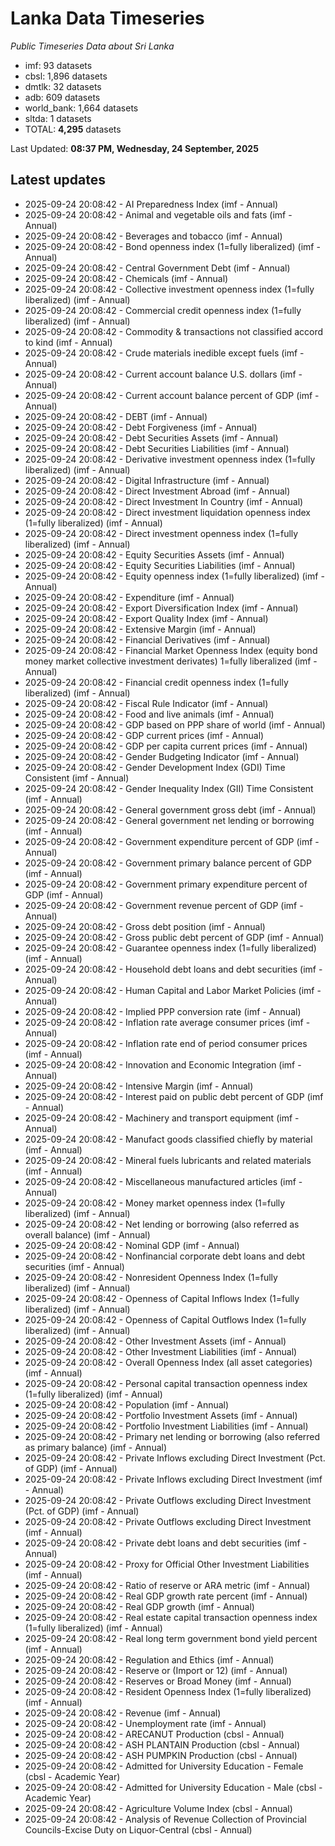 # Lanka Data Timeseries
*Public Timeseries Data about Sri Lanka*

* imf: 93 datasets
* cbsl: 1,896 datasets
* dmtlk: 32 datasets
* adb: 609 datasets
* world_bank: 1,664 datasets
* sltda: 1 datasets
* TOTAL: **4,295** datasets

Last Updated: **08:37 PM, Wednesday, 24 September, 2025**

## Latest updates

* 2025-09-24 20:08:42 - AI Preparedness Index (imf - Annual)
* 2025-09-24 20:08:42 - Animal and vegetable oils and fats (imf - Annual)
* 2025-09-24 20:08:42 - Beverages and tobacco (imf - Annual)
* 2025-09-24 20:08:42 - Bond openness index (1=fully liberalized) (imf - Annual)
* 2025-09-24 20:08:42 - Central Government Debt (imf - Annual)
* 2025-09-24 20:08:42 - Chemicals (imf - Annual)
* 2025-09-24 20:08:42 - Collective investment openness index (1=fully liberalized) (imf - Annual)
* 2025-09-24 20:08:42 - Commercial credit openness index (1=fully liberalized) (imf - Annual)
* 2025-09-24 20:08:42 - Commodity & transactions not classified accord to kind (imf - Annual)
* 2025-09-24 20:08:42 - Crude materials inedible except fuels (imf - Annual)
* 2025-09-24 20:08:42 - Current account balance U.S. dollars (imf - Annual)
* 2025-09-24 20:08:42 - Current account balance percent of GDP (imf - Annual)
* 2025-09-24 20:08:42 - DEBT (imf - Annual)
* 2025-09-24 20:08:42 - Debt Forgiveness (imf - Annual)
* 2025-09-24 20:08:42 - Debt Securities Assets (imf - Annual)
* 2025-09-24 20:08:42 - Debt Securities Liabilities (imf - Annual)
* 2025-09-24 20:08:42 - Derivative investment openness index (1=fully liberalized) (imf - Annual)
* 2025-09-24 20:08:42 - Digital Infrastructure (imf - Annual)
* 2025-09-24 20:08:42 - Direct Investment Abroad (imf - Annual)
* 2025-09-24 20:08:42 - Direct Investment In Country (imf - Annual)
* 2025-09-24 20:08:42 - Direct investment liquidation openness index (1=fully liberalized) (imf - Annual)
* 2025-09-24 20:08:42 - Direct investment openness index (1=fully liberalized) (imf - Annual)
* 2025-09-24 20:08:42 - Equity Securities Assets (imf - Annual)
* 2025-09-24 20:08:42 - Equity Securities Liabilities (imf - Annual)
* 2025-09-24 20:08:42 - Equity openness index (1=fully liberalized) (imf - Annual)
* 2025-09-24 20:08:42 - Expenditure (imf - Annual)
* 2025-09-24 20:08:42 - Export Diversification Index (imf - Annual)
* 2025-09-24 20:08:42 - Export Quality Index (imf - Annual)
* 2025-09-24 20:08:42 - Extensive Margin (imf - Annual)
* 2025-09-24 20:08:42 - Financial Derivatives (imf - Annual)
* 2025-09-24 20:08:42 - Financial Market Openness Index (equity bond money market collective investment derivates) 1=fully liberalized (imf - Annual)
* 2025-09-24 20:08:42 - Financial credit openness index (1=fully liberalized) (imf - Annual)
* 2025-09-24 20:08:42 - Fiscal Rule Indicator (imf - Annual)
* 2025-09-24 20:08:42 - Food and live animals (imf - Annual)
* 2025-09-24 20:08:42 - GDP based on PPP share of world (imf - Annual)
* 2025-09-24 20:08:42 - GDP current prices (imf - Annual)
* 2025-09-24 20:08:42 - GDP per capita current prices (imf - Annual)
* 2025-09-24 20:08:42 - Gender Budgeting Indicator (imf - Annual)
* 2025-09-24 20:08:42 - Gender Development Index (GDI) Time Consistent (imf - Annual)
* 2025-09-24 20:08:42 - Gender Inequality Index (GII) Time Consistent (imf - Annual)
* 2025-09-24 20:08:42 - General government gross debt (imf - Annual)
* 2025-09-24 20:08:42 - General government net lending or borrowing (imf - Annual)
* 2025-09-24 20:08:42 - Government expenditure percent of GDP (imf - Annual)
* 2025-09-24 20:08:42 - Government primary balance percent of GDP (imf - Annual)
* 2025-09-24 20:08:42 - Government primary expenditure percent of GDP (imf - Annual)
* 2025-09-24 20:08:42 - Government revenue percent of GDP (imf - Annual)
* 2025-09-24 20:08:42 - Gross debt position (imf - Annual)
* 2025-09-24 20:08:42 - Gross public debt percent of GDP (imf - Annual)
* 2025-09-24 20:08:42 - Guarantee openness index (1=fully liberalized) (imf - Annual)
* 2025-09-24 20:08:42 - Household debt loans and debt securities (imf - Annual)
* 2025-09-24 20:08:42 - Human Capital and Labor Market Policies (imf - Annual)
* 2025-09-24 20:08:42 - Implied PPP conversion rate (imf - Annual)
* 2025-09-24 20:08:42 - Inflation rate average consumer prices (imf - Annual)
* 2025-09-24 20:08:42 - Inflation rate end of period consumer prices (imf - Annual)
* 2025-09-24 20:08:42 - Innovation and Economic Integration (imf - Annual)
* 2025-09-24 20:08:42 - Intensive Margin (imf - Annual)
* 2025-09-24 20:08:42 - Interest paid on public debt percent of GDP (imf - Annual)
* 2025-09-24 20:08:42 - Machinery and transport equipment (imf - Annual)
* 2025-09-24 20:08:42 - Manufact goods classified chiefly by material (imf - Annual)
* 2025-09-24 20:08:42 - Mineral fuels lubricants and related materials (imf - Annual)
* 2025-09-24 20:08:42 - Miscellaneous manufactured articles (imf - Annual)
* 2025-09-24 20:08:42 - Money market openness index (1=fully liberalized) (imf - Annual)
* 2025-09-24 20:08:42 - Net lending or borrowing (also referred as overall balance) (imf - Annual)
* 2025-09-24 20:08:42 - Nominal GDP (imf - Annual)
* 2025-09-24 20:08:42 - Nonfinancial corporate debt loans and debt securities (imf - Annual)
* 2025-09-24 20:08:42 - Nonresident Openness Index (1=fully liberalized) (imf - Annual)
* 2025-09-24 20:08:42 - Openness of Capital Inflows Index (1=fully liberalized) (imf - Annual)
* 2025-09-24 20:08:42 - Openness of Capital Outflows Index (1=fully liberalized) (imf - Annual)
* 2025-09-24 20:08:42 - Other Investment Assets (imf - Annual)
* 2025-09-24 20:08:42 - Other Investment Liabilities (imf - Annual)
* 2025-09-24 20:08:42 - Overall Openness Index (all asset categories) (imf - Annual)
* 2025-09-24 20:08:42 - Personal capital transaction openness index (1=fully liberalized) (imf - Annual)
* 2025-09-24 20:08:42 - Population (imf - Annual)
* 2025-09-24 20:08:42 - Portfolio Investment Assets (imf - Annual)
* 2025-09-24 20:08:42 - Portfolio Investment Liabilities (imf - Annual)
* 2025-09-24 20:08:42 - Primary net lending or borrowing (also referred as primary balance) (imf - Annual)
* 2025-09-24 20:08:42 - Private Inflows excluding Direct Investment (Pct. of GDP) (imf - Annual)
* 2025-09-24 20:08:42 - Private Inflows excluding Direct Investment (imf - Annual)
* 2025-09-24 20:08:42 - Private Outflows excluding Direct Investment (Pct. of GDP) (imf - Annual)
* 2025-09-24 20:08:42 - Private Outflows excluding Direct Investment (imf - Annual)
* 2025-09-24 20:08:42 - Private debt loans and debt securities (imf - Annual)
* 2025-09-24 20:08:42 - Proxy for Official Other Investment Liabilities (imf - Annual)
* 2025-09-24 20:08:42 - Ratio of reserve or ARA metric (imf - Annual)
* 2025-09-24 20:08:42 - Real GDP growth rate percent (imf - Annual)
* 2025-09-24 20:08:42 - Real GDP growth (imf - Annual)
* 2025-09-24 20:08:42 - Real estate capital transaction openness index (1=fully liberalized) (imf - Annual)
* 2025-09-24 20:08:42 - Real long term government bond yield percent (imf - Annual)
* 2025-09-24 20:08:42 - Regulation and Ethics (imf - Annual)
* 2025-09-24 20:08:42 - Reserve or (Import or 12) (imf - Annual)
* 2025-09-24 20:08:42 - Reserves or Broad Money (imf - Annual)
* 2025-09-24 20:08:42 - Resident Openness Index (1=fully liberalized) (imf - Annual)
* 2025-09-24 20:08:42 - Revenue (imf - Annual)
* 2025-09-24 20:08:42 - Unemployment rate (imf - Annual)
* 2025-09-24 20:08:42 - ARECANUT Production (cbsl - Annual)
* 2025-09-24 20:08:42 - ASH PLANTAIN Production (cbsl - Annual)
* 2025-09-24 20:08:42 - ASH PUMPKIN Production (cbsl - Annual)
* 2025-09-24 20:08:42 - Admitted for University Education - Female (cbsl - Academic Year)
* 2025-09-24 20:08:42 - Admitted for University Education - Male (cbsl - Academic Year)
* 2025-09-24 20:08:42 - Agriculture Volume Index (cbsl - Annual)
* 2025-09-24 20:08:42 - Analysis of Revenue Collection of Provincial Councils-Excise Duty on Liquor-Central (cbsl - Annual)